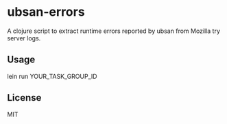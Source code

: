 # ubsan-errors

A clojure script to extract runtime errors reported by ubsan from Mozilla try server logs.

## Usage

lein run YOUR_TASK_GROUP_ID

## License

MIT
